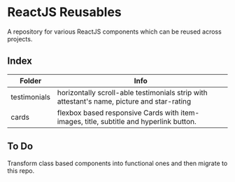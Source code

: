 # ReactJS Reusables
A repository for various ReactJS components which can be reused across projects.

## Index
| Folder | Info |
| ------ | ------ |
| testimonials | horizontally scroll-able testimonials strip with attestant's name, picture and star-rating |
| cards| flexbox based responsive Cards with item-images, title, subtitle and hyperlink button. |

## To Do
Transform class based components into functional ones and then migrate to this repo.

